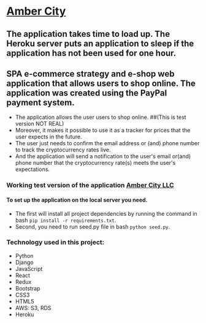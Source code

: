 # [Amber City](https://ambercity.herokuapp.com/)
## The application takes time to load up. The Heroku server puts an application to sleep if the application has not been used for one hour.

## SPA e-commerce strategy and e-shop web application that allows users to shop online. The application was created using the PayPal payment system.

- The application allows the user users to shop online. ##(This is test version NOT REAL) 
- Moreover, it makes it possible to use it as a tracker for prices that the user expects in the future. 
- The user just needs to confirm the email address or (and) phone number to track the cryptocurrency rates live. 
- And the application will send a notification to the user's email or(and) phone number that the cryptocurrency rate(s) meets the user's expectations.

###  Working test version of the application [Amber City LLC](https://ambercity.herokuapp.com/)

#### To set up the application on the local server you need. 
- The first will install all project dependencies by running the command in bash ```pip install -r requirements.txt```. 
- Second, you need to run seed.py file in bash ```python seed.py```.


### Technology used in this project:
- Python
- Django
- JavaScript
- React
- Redux
- Bootstrap
- CSS3
- HTML5
- AWS: S3, RDS
- Heroku
